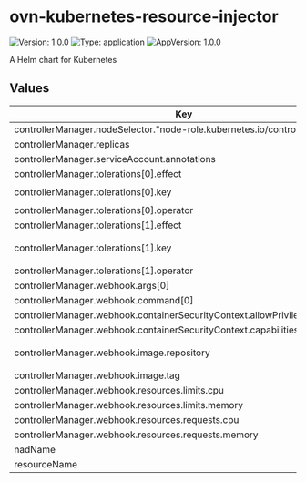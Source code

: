 # ovn-kubernetes-resource-injector

![Version: 1.0.0](https://img.shields.io/badge/Version-1.0.0-informational?style=flat-square) ![Type: application](https://img.shields.io/badge/Type-application-informational?style=flat-square) ![AppVersion: 1.0.0](https://img.shields.io/badge/AppVersion-1.0.0-informational?style=flat-square)

A Helm chart for Kubernetes

## Values

| Key | Type | Default | Description |
|-----|------|---------|-------------|
| controllerManager.nodeSelector."node-role.kubernetes.io/control-plane" | string | `""` |  |
| controllerManager.replicas | int | `1` |  |
| controllerManager.serviceAccount.annotations | object | `{}` |  |
| controllerManager.tolerations[0].effect | string | `"NoSchedule"` |  |
| controllerManager.tolerations[0].key | string | `"node-role.kubernetes.io/master"` |  |
| controllerManager.tolerations[0].operator | string | `"Exists"` |  |
| controllerManager.tolerations[1].effect | string | `"NoSchedule"` |  |
| controllerManager.tolerations[1].key | string | `"node-role.kubernetes.io/control-plane"` |  |
| controllerManager.tolerations[1].operator | string | `"Exists"` |  |
| controllerManager.webhook.args[0] | string | `"--leader-elect"` |  |
| controllerManager.webhook.command[0] | string | `"/manager"` |  |
| controllerManager.webhook.containerSecurityContext.allowPrivilegeEscalation | bool | `false` |  |
| controllerManager.webhook.containerSecurityContext.capabilities.drop[0] | string | `"ALL"` |  |
| controllerManager.webhook.image.repository | string | `"example.com/ovn-kubernetes-resource-injector"` |  |
| controllerManager.webhook.image.tag | string | `"v0.1.0"` |  |
| controllerManager.webhook.resources.limits.cpu | string | `"500m"` |  |
| controllerManager.webhook.resources.limits.memory | string | `"128Mi"` |  |
| controllerManager.webhook.resources.requests.cpu | string | `"10m"` |  |
| controllerManager.webhook.resources.requests.memory | string | `"64Mi"` |  |
| nadName | string | `"dpf-ovn-kubernetes"` |  |
| resourceName | string | `""` |  |

